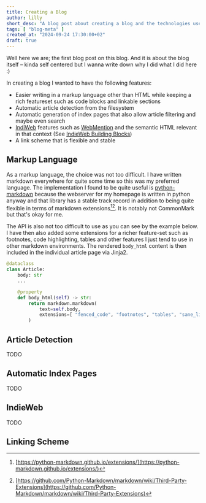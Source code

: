 ```yaml
---
title: Creating a Blog
author: lilly
short_desc: "A blog post about creating a blog and the technologies used therein"
tags: [ "blog-meta" ]
created_at: "2024-09-24 17:30:00+02"
draft: true
---
```


Well here we are; the first blog post on this blog.
And it is about the blog itself – kinda self centered but I wanna write down why I did what I did here :)

In creating a blog I wanted to have the following features:

- Easier writing in a markup language other than HTML while keeping a rich featureset such as code blocks and linkable sections
- Automatic article detection from the filesystem
- Automatic generation of index pages that also allow article filtering and maybe even search
- [IndiWeb](https://indieweb.org/) features such as [WebMention](https://indieweb.org/Webmention) and the semantic HTML relevant in that context (See [IndieWeb Building Blocks](https://indieweb.org/Category:building-blocks))
- A link scheme that is flexible and stable


## Markup Language

As a markup language, the choice was not too difficult.
I have written markdown everywhere for quite some time so this was my preferred language.
The implementation I found to be quite useful is [python-markdown](https://python-markdown.github.io/) because the webserver for my homepage is written in python anyway and that library has a stable track record in addition to being quite flexible in terms of markdown extensions[^1][^2].
It is notably not CommonMark but that's okay for me.

The API is also not too difficult to use as you can see by the example below.
I have then also added some extensions for a richer feature-set such as footnotes, code highlighting, tables and other features I just tend to use in other markdown environments.
The rendered `body_html` content is then included in the individual article page via Jinja2.

```python
@dataclass
class Article:
    body: str
    ...

    @property
    def body_html(self) -> str:
        return markdown.markdown(
            text=self.body,
            extensions=[ "fenced_code", "footnotes", "tables", "sane_lists", "smarty", "codehilite" ],
        )
```

## Article Detection

TODO

## Automatic Index Pages

TODO

## IndieWeb

TODO

## Linking Scheme

[^1]: [https://python-markdown.github.io/extensions/](https://python-markdown.github.io/extensions/)
[^2]: [https://github.com/Python-Markdown/markdown/wiki/Third-Party-Extensions](https://github.com/Python-Markdown/markdown/wiki/Third-Party-Extensions)
